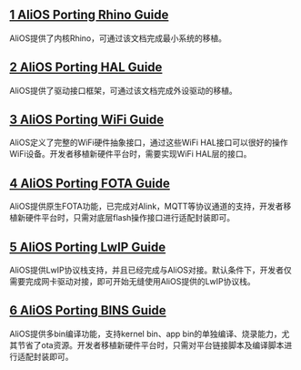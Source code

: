 ## [1 AliOS Porting Rhino Guide](https://github.com/alibaba/AliOS/wiki/AliOS-Porting-Rhino-Guide)
AliOS提供了内核Rhino，可通过该文档完成最小系统的移植。
## [2 AliOS Porting HAL Guide](https://github.com/alibaba/AliOS/wiki/AliOS-Porting-HAL-Guide)
AliOS提供了驱动接口框架，可通过该文档完成外设驱动的移植。
## [3 AliOS Porting WiFi Guide](https://github.com/alibaba/AliOS/wiki/AliOS-Porting-WiFi-Guide)
AliOS定义了完整的WiFi硬件抽象接口，通过这些WiFi HAL接口可以很好的操作WiFi设备。开发者移植新硬件平台时，需要实现WiFi HAL层的接口。
## [4 AliOS Porting FOTA Guide](https://github.com/alibaba/AliOS/wiki/AliOS-Porting-FOTA-Guide)
AliOS提供原生FOTA功能，已完成对Alink，MQTT等协议通道的支持，开发者移植新硬件平台时，只需对底层flash操作接口进行适配封装即可。
## [5 AliOS Porting LwIP Guide](https://github.com/alibaba/AliOS/wiki/AliOS-Porting-LWIP-Guide)
AliOS提供LwIP协议栈支持，并且已经完成与AliOS对接。默认条件下，开发者仅需要完成网卡驱动对接，即可开始无缝使用AliOS提供的LwIP协议栈。
## [6 AliOS Porting BINS Guide](https://github.com/alibaba/AliOS/wiki/AliOS-Porting-BINS-Guide)
AliOS提供多bin编译功能，支持kernel bin、app bin的单独编译、烧录能力，尤其节省了ota资源。开发者移植新硬件平台时，只需对平台链接脚本及编译脚本进行适配封装即可。